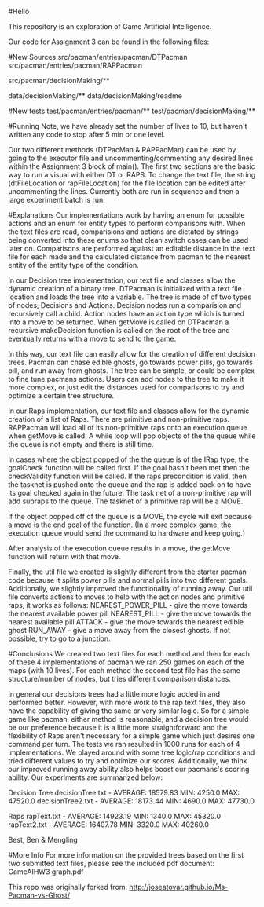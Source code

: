 #Hello

This repository is an exploration of Game Artificial Intelligence.

Our code for Assignment 3 can be found in the following files:

#New Sources
src/pacman/entries/pacman/DTPacman
src/pacman/entries/pacman/RAPPacman

src/pacman/decisionMaking/**

data/decisionMaking/**
data/decisionMaking/readme

#New tests
test/pacman/entries/pacman/**
test/pacman/decisionMaking/**


#Running
Note, we have already set the number of lives to 10, but haven't written any code to stop after 5
min or one level.

Our two different methods (DTPacMan & RAPPacMan) can be used by going to the executor file
and uncommenting/commenting any desired lines within the Assignment 3 block of main(). The first
 two sections are the basic way to run a visual with either DT or RAPS. To change the text
file, the string (dtFileLocation or rapFileLocation) for the file location can be edited after
uncommenting the lines. Currently both are run in sequence and then a large experiment batch is
 run.

#Explanations
Our implementations work by having an enum for possible actions and an enum for entity
types to perform comparisons with. When the text files are read, comparisions and
actions are dictated by strings being converted into these enums so that clean switch
cases can be used later on. Comparisons are performed against an editable distance
in the text file for each made and the calculated distance from pacman to the
nearest entity of the entity type of the condition.


In our Decision tree implementation, our text file and classes allow the dynamic creation of
a binary tree. DTPacman is initialized with a text file location and loads the tree into a
variable. The tree is made of of two types of nodes, Decisions and Actions. Decision nodes run
a comparision and recursively call a child. Action nodes have an action type which is turned
into a move to be returned. When getMove is called on DTPacman a recursive makeDecision function
 is called on the root of the tree and eventually returns with a move to send to the game.

In this way, our text file can easily allow for the creation of different decision trees. Pacman
can chase edible ghosts, go towards power pills, go towards pill, and run away from ghosts. The
tree can be simple, or could be complex to fine tune pacmans actions. Users can add nodes to the
tree to make it more complex, or just edit the distances used for comparisons to try and optimize
a certain tree structure.


In our Raps implementation, our text file and classes allow for the dynamic creation of a list of
Raps. There are primitive and non-primitive raps. RAPPacman will load all of its non-primitive
raps onto an execution queue when getMove is called. A while loop will pop objects of the the
queue while the queue is not empty and there is still time.

In cases where the object popped of the the queue is of the IRap type, the goalCheck function
will be called first. If the goal hasn't been met then the checkValidity function will be called.
If the raps precondition is valid, then the tasknet is pushed onto the queue and the rap is
added back on to have its goal checked again in the future. The task net of a non-primitive rap
 will add subraps to the queue. The tasknet of a primitive rap will be a MOVE.

If the object popped off of the queue is a MOVE, the cycle will exit because a move is the end goal
of the function. (In a more complex game, the execution queue would send the command to
hardware and keep going.)

After analysis of the execution queue results in a move, the getMove function will return with
that move.


Finally, the util file we created is slightly different from the starter pacman code
because it splits power pills and normal pills into two different goals. Additionally, we
slightly improved the functionality of running away. Our util file converts actions to moves to
 help with the action nodes and primitive raps, it works as
follows:
NEAREST_POWER_PILL - give the move towards the nearest available power pill
NEAREST_PILL - give the move towards the nearest available pill
ATTACK - give the move towards the nearest edible ghost
RUN_AWAY - give a move away from the closest ghosts. If not possible, try to go to a junction.


#Conclusions
We created two text files for each method and then for each of these 4 implementations of
pacman we ran 250 games on each of the maps (with 10 lives). For each method the second test
file has the same structure/number of nodes, but tries different comparison distances.

In general our decisions trees had a little more logic added in and performed better.
However, with more work to the rap text files, they also have the capability of giving the same
or very similar logic. So for a simple game like pacman, either method is reasonable, and a
decision tree would be our preference because it is a little more straightforward and the
flexibility of Raps aren't necessary for a simple game which just desires one command per turn.
The tests we ran resulted in 1000 runs for each of 4 implementations. We played around
with some tree logic/rap conditions and tried different values to try and optimize our
scores. Additionally, we think our improved running away ability also helps boost our
pacmans's scoring ability. Our experiments are summarized below:

Decision Tree
decisionTree.txt  - AVERAGE: 18579.83  MIN: 4250.0  MAX: 47520.0
decisionTree2.txt - AVERAGE: 18173.44  MIN: 4690.0  MAX: 47730.0


Raps
rapText.txt  - AVERAGE: 14923.19  MIN: 1340.0  MAX: 45320.0
rapText2.txt - AVERAGE: 16407.78  MIN: 3320.0  MAX: 40260.0


Best,
Ben & Mengling

#More Info
For more information on the provided trees based on the first two submitted text files,
please see the included pdf document: GameAIHW3 graph.pdf

This repo was originally forked from: http://joseatovar.github.io/Ms-Pacman-vs-Ghost/
